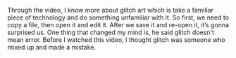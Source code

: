 Through the video, I know more about glitch art which is take a familiar piece of technology and do something unfamiliar with it. 
So first, we need to copy a file, then open it and edit it. After we save it and re-open it, it’s gonna surprised us.
One thing that changed my mind is, he said glitch doesn't mean error. Before I watched this video, I thought glitch was someone who mixed up and made a mistake.
